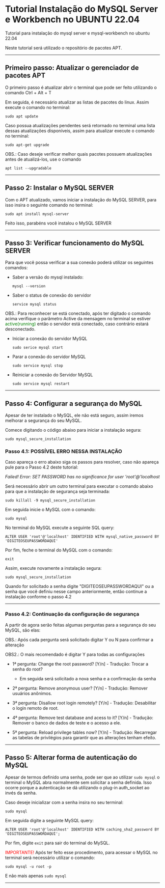# Tutorial Instalação do MySQL Server e Workbench no UBUNTU 22.04
Tutorial para instalação do mysql server e mysql-workbench no ubuntu 22.04

Neste tutorial será utilizado o repositório de pacotes APT.

---

## Primeiro passo: Atualizar o gerenciador de pacotes APT

O primeiro passo é atualizar abrir o terminal que pode ser feito utilizando o comando Ctrl + Alt + T

Em seguida, é necessário atualizar as listas de pacotes do linux. Assim execute o comando no terminal:

```sudo apt update```

Caso possua atualizações pendentes será retornado no terminal uma lista dessas atualizações disponíveis, assim para atualizar execute o comando no terminal:

```sudo apt-get upgrade```

OBS.: Caso deseje verificar melhor quais pacotes possuem atualizações antes de atualizá-los, use o comando 

```apt list --upgradable```

---

## Passo 2: Instalar o MySQL SERVER

Com o APT atualizado, vamos iniciar a instalação do MySQL SERVER, para isso insira o seguinte comando no terminal:

```sudo apt install mysql-server```

Feito isso, parabéns você instalou o MySQL SERVER

---

## Passo 3: Verificar funcionamento do MySQL SERVER

Para que você possa verificar a sua conexão poderá utilizar os seguintes comandos:

- Saber a versão do mysql instalado:

    ```mysql --version ```

- Saber o status de conexão do servidor 

    ```service mysql status```

OBS.: Para reconhecer se está conectado, após ter digitado o comando acima verifique o parâmetro Active da mensagem no terminal se estiver 
<span style="color:green">active(running)</span> 
então o servidor está conectado, caso contrário estará desconectado.

- Iniciar a conexão do servidor MySQL

    ```sudo serice mysql start```

- Parar a conexão do servidor MySQL

    ```sudo service mysql stop ```

- Reiniciar a conexão do Servidor MySQL

    ```sudo service mysql restart ```

---

## Passo 4: Configurar a segurança do MySQL

Apesar de ter instalado o MySQL, ele não está seguro, assim iremos melhorar a segurança do seu MySQL.

Comece digitando o código abaixo para iniciar a instalação segura:

```sudo mysql_secure_installation ```

### Passo 4.1: POSSÍVEL ERRO NESSA INSTALAÇÃO

Caso apareça o erro abaixo siga os passos para resolver, caso não apareça pule para o Passo 4.2 deste tutorial:

*Failed! Error: SET PASSWORD has no significance for user 'root'@'localhost*

Será necessário abrir um outro terminal para executar o comando abaixo para que a instalação de segurança seja terminada:

``` sudo killall -9 mysql_secure_installation ```

Em seguida inicie o MySQL com o comando:

```sudo mysql```

No terminal do MySQL execute a seguinte SQL query:

```ALTER USER 'root'@'localhost' IDENTIFIED WITH mysql_native_password BY 'DIGITEOSEUPASSWORDAQUI'```

Por fim, feche o terminal do MySQL com o comando:

```exit```

Assim, execute novamente a instalação segura:

```sudo mysql_secure_installation ```

Quando for solicitado a senha digite "DIGITEOSEUPASSWORDAQUI" ou a senha que você definiu nesse campo anteriormente, então continue a instalação conforme o passo 4.2

---

### Passo 4.2: Continuação da configuração de segurança

A partir de agora serão feitas algumas perguntas para a segurança do seu MySQL, são elas:

OBS.: Após cada pergunta será solicitado digitar Y ou N para confirmar a alteração

OBS2.: O mais recomendado é digitar Y para todas as configurações

- 1ª pergunta: Change the root password? [Y/n] - Tradução: Trocar a senha do root?
    - Em seguida será solicitado a nova senha e a confirmação da senha

- 2ª pergunta: Remove anonymous user? [Y/n] - Tradução: Remover usuários anônimos.

- 3ª pergunta: Disallow root login remotely? [Y/n] - Tradução: Desabilitar o login remoto de root.

- 4ª pergunta: Remove test database and acess to it? [Y/n] - Tradução: Remover o banco de dados de teste e o acesso a ele.

- 5ª pergunta: Reload privilege tables now? [Y/n] - Tradução: Recarregar as tabelas de privilégios para garantir que as alterações tenham efeito.

---

## Passo 5: Alterar forma de autenticação do MySQL

Apesar de termos definido uma senha, pode ser que ao utilizar ```sudo mysql``` o terminal o MySQL abra normalmente sem solicitar a senha definida. Isso ocorre porque a autenticação se dá utilizando o plug-in auth_socket ao invés da senha. 

Caso deseje inicializar com a senha insira no seu terminal:

```sudo mysql```

Em seguida digite a seguinte MySQL query:

```ALTER USER 'root'@'localhost' IDENTIFIED WITH caching_sha2_password BY 'DIGITEOSEUPASSWORDAQUI';```

Por fim, digite ```exit``` para sair do terminal do MySQL.

<span style="color:red">IMPORTANTE!</span> Após ter feito esse procedimento, para acessar o MySQL no terminal será necessário utilizar o comando:

``` sudo mysql -u root -p ```

E não mais apenas ```sudo mysql```

---



